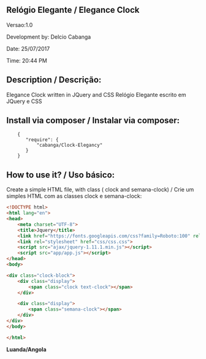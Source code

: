## Relógio Elegante / Elegance Clock

Versao:1.0

Development by: Delcio Cabanga

Date: 25/07/2017

Time: 20:44 PM

## Description / Descrição:


Elegance Clock written in JQuery and CSS
Relógio Elegante escrito em JQuery e CSS

## Install via composer / Instalar via composer:
```
    {
       "require": {
           "cabanga/Clock-Elegancy"
       }
    }
```

## How to use it? / Uso básico:
Create a simple HTML file, with class ( clock and semana-clock) / Crie um simples HTML com as classes clock e semana-clock:

```html
<!DOCTYPE html>
<html lang="en">
<head>
    <meta charset="UTF-8">
    <title>Jquery</title>
    <link href="https://fonts.googleapis.com/css?family=Roboto:100" rel="stylesheet">
    <link rel="stylesheet" href="css/css.css">
    <script src="ajax/jquery-1.11.1.min.js"></script>
    <script src="app/app.js"></script>
</head>
<body>

<div class="clock-block">
    <div class="display">
        <span class="clock text-clock"></span>
    </div>

    <div class="display">
        <span class="semana-clock"></span>
    </div>
</div>
</body>

</html>
```

**Luanda/Angola**



